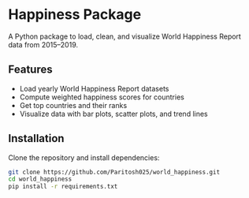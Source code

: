 # Happiness Package

A Python package to load, clean, and visualize World Happiness Report data from 2015–2019.  

## Features
- Load yearly World Happiness Report datasets
- Compute weighted happiness scores for countries
- Get top countries and their ranks
- Visualize data with bar plots, scatter plots, and trend lines

## Installation
Clone the repository and install dependencies:

```bash
git clone https://github.com/Paritosh025/world_happiness.git
cd world_happiness
pip install -r requirements.txt

